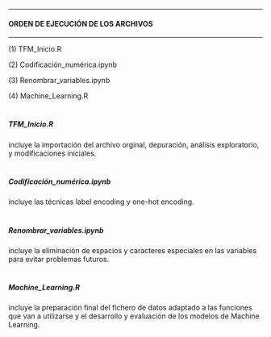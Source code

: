 ***********************************
#### ORDEN DE EJECUCIÓN DE LOS ARCHIVOS
***********************************

(1) TFM_Inicio.R

(2) Codificación_numérica.ipynb

(3) Renombrar_variables.ipynb

(4) Machine_Learning.R

#

##### TFM_Inicio.R 
incluye la importación del archivo orginal, depuración, análisis exploratorio, y modificaciones iniciales.

#

##### Codificación_numérica.ipynb
incluye las técnicas label encoding y one-hot encoding.

#

##### Renombrar_variables.ipynb
incluye la eliminación de espacios y caracteres especiales en las variables para evitar problemas futuros.

#

##### Machine_Learning.R
incluye la preparación final del fichero de datos adaptado a las funciones que van a utilizarse y el desarrollo
y evaluación de los modelos de Machine Learning.

